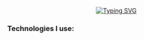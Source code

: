 <p align="center">
 <a href="https://git.io/typing-svg"><img src="https://readme-typing-svg.demolab.com?font=Maven+Pro&pause=1000&center=true&width=500&lines=Miko%C5%82aj+J%C3%B3%C5%BAwik;Python+Developer" alt="Typing SVG" /></a>
</p>

### Technologies I use:
<p align="left">
<!-- <a href="http://twitter.com/MishManners" target="blank"><img align="center" src="https://github.com/mishmanners/MishManners/blob/master/socials/twitter%20(2).png" title = "Twitter" alt="" height="30" /></a> -->
</p>
